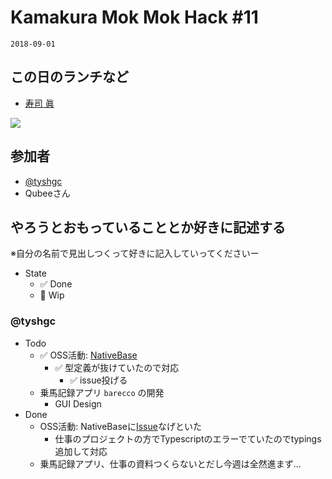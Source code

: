 # Kamakura Mok Mok Hack #11

`2018-09-01`

## この日のランチなど
- [寿司 眞](https://tabelog.com/kanagawa/A1404/A140402/14061041/)

![](https://scontent-nrt1-1.cdninstagram.com/vp/ad4ac5ef15064541120697d56a59b2d9/5C283BB8/t51.2885-15/e35/s320x320/39910202_542150232891335_4964058935121149952_n.jpg)



## 参加者

- [@tyshgc](http://twitter.com/tyshgc)
- Qubeeさん


## やろうとおもっていることとか好きに記述する
※自分の名前で見出しつくって好きに記入していってくださいー

- State
  - ✅ Done
  - 🚧 Wip

### @tyshgc

- Todo
  - ✅ OSS活動: [NativeBase](https://github.com/GeekyAnts/NativeBase/)
    - ✅ 型定義が抜けていたので対応
      - ✅ issue投げる
  - 乗馬記録アプリ `barecco` の開発
    - GUI Design
- Done
  - OSS活動: NativeBaseに[Issue](https://github.com/GeekyAnts/NativeBase/issues/2253)なげといた
    - 仕事のプロジェクトの方でTypescriptのエラーでていたのでtypings追加して対応
  - 乗馬記録アプリ、仕事の資料つくらないとだし今週は全然進まず…
